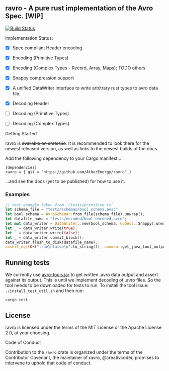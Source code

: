 
## ravro - A pure rust implementation of the Avro Spec. [WIP]

[![Build Status](https://travis-ci.org/Ather-Energy/ravro.svg?branch=master)](https://travis-ci.org/Ather-Energy/ravro)

Implementation Status:

- [X] Spec compliant Header encoding.

- [X] Encoding (Primitive Types)

- [X] Encoding (Complex Types - Record, Array, Maps); TODO others

- [X] Snappy compression support

- [X] A unified DataWriter interface to write arbitrary rust types to avro data file.

- [X] Decoding Header

- [ ] Decoding (Primitive Types)

- [ ] Decoding (Complex Types)

Getting Started

ravro is ~~available on crates.io~~. It is recommended to look there for the newest released version, as well as links to the newest builds of the docs.

Add the following dependency to your Cargo manifest...

```
[dependencies]
ravro = { git = "https://github.com/AtherEnergy/ravro" }
```

...and see the docs (yet to be published) for how to use it.

### Examples

```rust
// test example taken from `/tests/primitive.rs`
let schema_file = "tests/schemas/bool_schema.avsc";
let bool_schema = AvroSchema::from_file(schema_file).unwrap();
let datafile_name = "tests/encoded/bool_encoded.avro";
let mut data_writer = DataWriter::new(bool_schema, Codecs::Snappy).unwrap();
let _ = data_writer.write(true);
let _ = data_writer.write(false);
let _ = data_writer.commit_block();
data_writer.flush_to_disk(datafile_name);
assert_eq!(Ok("true\nfalse\n".to_string()), common::get_java_tool_output(datafile_name));
```

## Running tests

We currently use [avro-tools.jar](https://mvnrepository.com/artifact/org.apache.avro/avro-tools/1.8.2) to get written .avro data
output and assert against its output. This is until we implement decoding of .avro files.
So the tool needs to be downloaded for tests to run.
To install the tool issue: `./install_test_util.sh` and then run:

`cargo test`

## License

ravro is licensed under the terms of the MIT License or the Apache License 2.0, at your choosing.

Code of Conduct

Contribution to the `ravro` crate is organized under the terms of the Contributor Covenant, the maintainer of ravro, @creativcoder, promises to intervene to uphold that code of conduct.